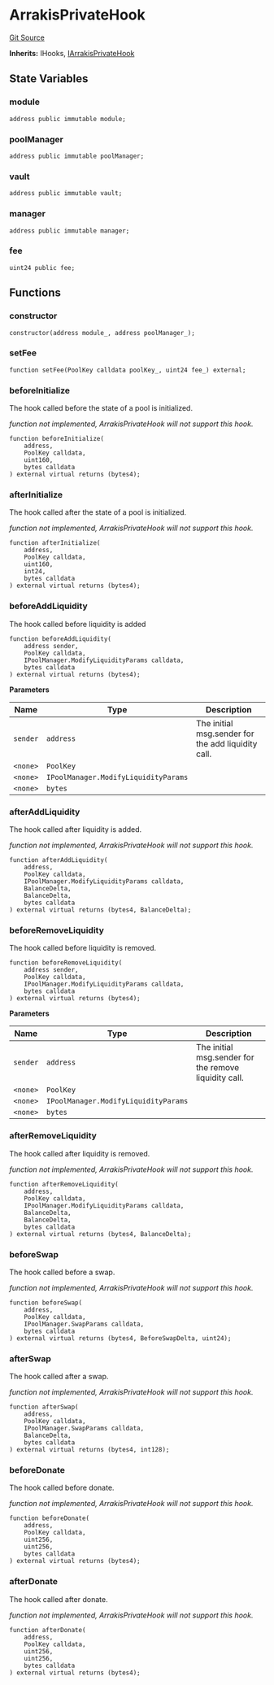 # ArrakisPrivateHook
[Git Source](https://github.com/ArrakisFinance/arrakis-modular/blob/4485c572ded3a830c181fa38ceaac13efe8eb7f1/src/hooks/ArrakisPrivateHook.sol)

**Inherits:**
IHooks, [IArrakisPrivateHook](/src/interfaces/IArrakisPrivateHook.sol/interface.IArrakisPrivateHook.md)


## State Variables
### module

```solidity
address public immutable module;
```


### poolManager

```solidity
address public immutable poolManager;
```


### vault

```solidity
address public immutable vault;
```


### manager

```solidity
address public immutable manager;
```


### fee

```solidity
uint24 public fee;
```


## Functions
### constructor


```solidity
constructor(address module_, address poolManager_);
```

### setFee


```solidity
function setFee(PoolKey calldata poolKey_, uint24 fee_) external;
```

### beforeInitialize

The hook called before the state of a pool is initialized.

*function not implemented, ArrakisPrivateHook will not support this hook.*


```solidity
function beforeInitialize(
    address,
    PoolKey calldata,
    uint160,
    bytes calldata
) external virtual returns (bytes4);
```

### afterInitialize

The hook called after the state of a pool is initialized.

*function not implemented, ArrakisPrivateHook will not support this hook.*


```solidity
function afterInitialize(
    address,
    PoolKey calldata,
    uint160,
    int24,
    bytes calldata
) external virtual returns (bytes4);
```

### beforeAddLiquidity

The hook called before liquidity is added


```solidity
function beforeAddLiquidity(
    address sender,
    PoolKey calldata,
    IPoolManager.ModifyLiquidityParams calldata,
    bytes calldata
) external virtual returns (bytes4);
```
**Parameters**

|Name|Type|Description|
|----|----|-----------|
|`sender`|`address`|The initial msg.sender for the add liquidity call.|
|`<none>`|`PoolKey`||
|`<none>`|`IPoolManager.ModifyLiquidityParams`||
|`<none>`|`bytes`||


### afterAddLiquidity

The hook called after liquidity is added.

*function not implemented, ArrakisPrivateHook will not support this hook.*


```solidity
function afterAddLiquidity(
    address,
    PoolKey calldata,
    IPoolManager.ModifyLiquidityParams calldata,
    BalanceDelta,
    BalanceDelta,
    bytes calldata
) external virtual returns (bytes4, BalanceDelta);
```

### beforeRemoveLiquidity

The hook called before liquidity is removed.


```solidity
function beforeRemoveLiquidity(
    address sender,
    PoolKey calldata,
    IPoolManager.ModifyLiquidityParams calldata,
    bytes calldata
) external virtual returns (bytes4);
```
**Parameters**

|Name|Type|Description|
|----|----|-----------|
|`sender`|`address`|The initial msg.sender for the remove liquidity call.|
|`<none>`|`PoolKey`||
|`<none>`|`IPoolManager.ModifyLiquidityParams`||
|`<none>`|`bytes`||


### afterRemoveLiquidity

The hook called after liquidity is removed.

*function not implemented, ArrakisPrivateHook will not support this hook.*


```solidity
function afterRemoveLiquidity(
    address,
    PoolKey calldata,
    IPoolManager.ModifyLiquidityParams calldata,
    BalanceDelta,
    BalanceDelta,
    bytes calldata
) external virtual returns (bytes4, BalanceDelta);
```

### beforeSwap

The hook called before a swap.

*function not implemented, ArrakisPrivateHook will not support this hook.*


```solidity
function beforeSwap(
    address,
    PoolKey calldata,
    IPoolManager.SwapParams calldata,
    bytes calldata
) external virtual returns (bytes4, BeforeSwapDelta, uint24);
```

### afterSwap

The hook called after a swap.

*function not implemented, ArrakisPrivateHook will not support this hook.*


```solidity
function afterSwap(
    address,
    PoolKey calldata,
    IPoolManager.SwapParams calldata,
    BalanceDelta,
    bytes calldata
) external virtual returns (bytes4, int128);
```

### beforeDonate

The hook called before donate.

*function not implemented, ArrakisPrivateHook will not support this hook.*


```solidity
function beforeDonate(
    address,
    PoolKey calldata,
    uint256,
    uint256,
    bytes calldata
) external virtual returns (bytes4);
```

### afterDonate

The hook called after donate.

*function not implemented, ArrakisPrivateHook will not support this hook.*


```solidity
function afterDonate(
    address,
    PoolKey calldata,
    uint256,
    uint256,
    bytes calldata
) external virtual returns (bytes4);
```

